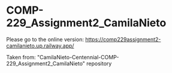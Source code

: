 # COMP-229_Assignment2_CamilaNieto
Please go to the online version: https://comp229assignment2-camilanieto.up.railway.app/

Taken from: "CamilaNieto-Centennial-COMP-229_Assignment2_CamilaNieto" repository
